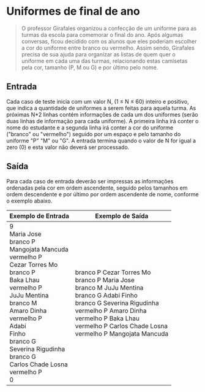 # Uniformes de final de ano

>O professor Girafales organizou a confecção de um uniforme para as turmas da escola para comemorar o final do ano. Após algumas conversas, ficou decidido com os alunos que eles poderiam escolher a cor do uniforme entre branco ou vermelho. Assim sendo, Girafales precisa de sua ajuda para organizar as listas de quem quer o uniforme em cada uma das turmas, relacionando estas camisetas pela cor, tamanho (P, M ou G) e por último pelo nome.  

## Entrada

Cada caso de teste inicia com um valor N, (1 ≤ N ≤ 60) inteiro e positivo, que indica a quantidade de uniformes a serem feitas para aquela turma. As próximas N*2 linhas contém informações de cada um dos uniformes (serão duas linhas de informação para cada uniforme). A primeira linha irá conter o nome do estudante e a segunda linha irá conter a cor do uniforme ("branco" ou "vermelho") seguido por um espaço e pelo tamanho do uniforme "P" "M" ou "G". A entrada termina quando o valor de N for igual a zero (0) e esta valor não deverá ser processado.  

## Saída

Para cada caso de entrada deverão ser impressas as informações ordenadas pela cor em ordem ascendente, seguido pelos tamanhos em ordem descendente e por último por ordem ascendente de nome, conforme o exemplo abaixo.  

|Exemplo de Entrada|Exemplo de Saída|
|-|-|
|9<br>Maria Jose<br>branco P<br>Mangojata Mancuda<br>vermelho P<br>Cezar Torres Mo<br>branco P<br>Baka Lhau<br>vermelho P<br>JuJu Mentina<br>branco M<br>Amaro Dinha<br>vermelho P<br>Adabi<br>Finho<br>branco G<br>Severina Rigudinha<br>branco G<br>Carlos Chade Losna<br>vermelho P<br>0|branco P Cezar Torres Mo<br>branco P Maria Jose<br>branco M JuJu Mentina<br>branco G Adabi Finho<br>branco G Severina Rigudinha<br>vermelho P Amaro Dinha<br>vermelho P Baka Lhau<br>vermelho P Carlos Chade Losna<br>vermelho P Mangojata Mancuda|

